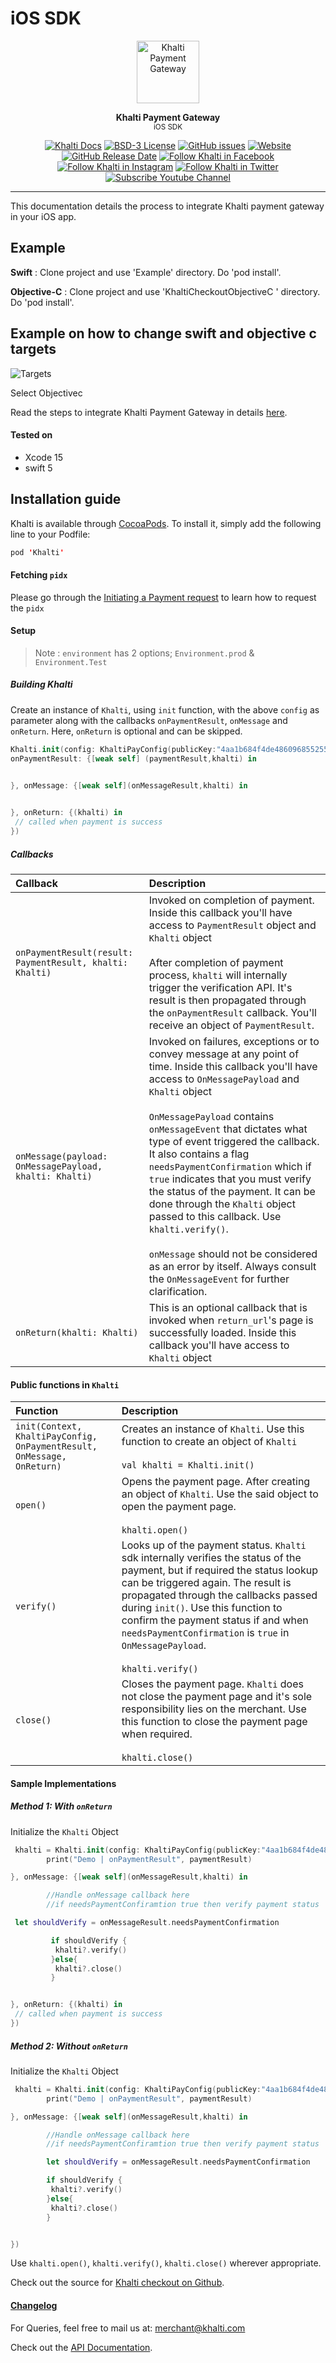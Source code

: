 # iOS SDK


<p align="center">
<img src="https://raw.githubusercontent.com/khalti/khalti-flutter-sdk/master/assets/khalti_logo.png" height="100" alt="Khalti Payment Gateway" />
</p>

<p align="center">
<strong>Khalti Payment Gateway</strong><br>
<small>iOS SDK</small>
</p>

<p align="center">
<a href="https://docs.khalti.com/"><img src="https://img.shields.io/badge/Khalti-Docs-blueviolet" alt="Khalti Docs"></a>
<a href="https://github.com/khalti/checkout-sdk-ios/blob/master/LICENSE"><img src="https://img.shields.io/badge/License-BSD--3-informational" alt="BSD-3 License"></a>
<a href="https://github.com/khalti/checkout-sdk-ios/issues"><img src="https://img.shields.io/github/issues/khalti/checkout-sdk-ios" alt="GitHub issues"></a>
<a href="https://khalti.com"><img src="https://img.shields.io/website?url=https%3A%2F%2Fdocs.khalti.com" alt="Website"></a>
<a href="https://github.com/khalti/checkout-sdk-ios/releases"><img alt="GitHub Release Date" src="https://img.shields.io/github/release-date/khalti/checkout-sdk-ios"></a>
<a href="https://www.facebook.com/khalti.official"><img src="https://img.shields.io/badge/follow--000?style=social&logo=facebook" alt="Follow Khalti in Facebook"></a>
<a href="https://www.instagram.com/khaltiofficial"><img src="https://img.shields.io/badge/follow--000?style=social&logo=instagram" alt="Follow Khalti in Instagram"></a>
<a href="https://twitter.com/intent/follow?screen_name=khaltiofficial"><img src="https://img.shields.io/twitter/follow/khaltiofficial?style=social" alt="Follow Khalti in Twitter"></a>
<a href="https://www.youtube.com/channel/UCrXM4HqK9th3E2a04Z9Lh-Q"><img src="https://img.shields.io/youtube/channel/subscribers/UCrXM4HqK9th3E2a04Z9Lh-Q?label=Subscribe&style=social" alt="Subscribe Youtube Channel"></a>
</p>

---
This documentation details the process to integrate Khalti payment gateway
in your iOS app.


## Example

**Swift** : Clone project and use 'Example' directory. Do 'pod install'.

**Objective-C** :  Clone project and use 'KhaltiCheckoutObjectiveC ' directory. Do 'pod install'.


## Example on how to change swift and objective c targets
![Targets](https://raw.githubusercontent.com/khalti/checkout-sdk-ios/master/Example/ScreenShots/targets.png)

Select Objectivec

Read the steps to integrate Khalti Payment Gateway in details [here](https://docs.khalti.com/getting-started/).


#### Tested on

- Xcode 15
- swift 5

## Installation guide

Khalti is available through [CocoaPods](http://cocoapods.org). To install
it, simply add the following line to your Podfile:

```swift
pod 'Khalti'
```

#### Fetching `pidx`

Please go through the <a target="_blank" href="https://docs.khalti.com/khalti-epayment/#initiating-a-payment-request">Initiating a Payment request</a> to learn how to request the `pidx`
#### Setup

> Note : `environment` has 2 options; `Environment.prod` & `Environment.Test`

##### Building Khalti

Create an instance of `Khalti`, using `init` function, with the above `config` as parameter along with the callbacks `onPaymentResult`, `onMessage` and `onReturn`. Here, `onReturn` is optional and can be skipped.

```swift
Khalti.init(config: KhaltiPayConfig(publicKey:"4aa1b684f4de4860968552558fc8487d", pIdx:"8mBsbuzGYDWveAZkMn4Q2F",environment:Environment.TEST), 
onPaymentResult: {[weak self] (paymentResult,khalti) in
        

}, onMessage: {[weak self](onMessageResult,khalti) in


}, onReturn: {(khalti) in
 // called when payment is success
})
```

##### Callbacks

| Callback                                                 | Description                                                                                                                                                                                                                                                                                                                                                                                                                                                                                                                                                                                                                          |
| :------------------------------------------------------- | :----------------------------------------------------------------------------------------------------------------------------------------------------------------------------------------------------------------------------------------------------------------------------------------------------------------------------------------------------------------------------------------------------------------------------------------------------------------------------------------------------------------------------------------------------------------------------------------------------------------------------------- |
| `onPaymentResult(result: PaymentResult, khalti: Khalti)` | Invoked on completion of payment. Inside this callback you'll have access to `PaymentResult` object and `Khalti` object<br><br>After completion of payment process, `khalti` will internally trigger the verification API. It's result is then propagated through the `onPaymentResult` callback. You'll receive an object of `PaymentResult`.<br>                                                                                                                                                                                                                                                                                   |
| `onMessage(payload: OnMessagePayload, khalti: Khalti)`   | Invoked on failures, exceptions or to convey message at any point of time. Inside this callback you'll have access to `OnMessagePayload` and `Khalti` object<br><br>`OnMessagePayload` contains `onMessageEvent` that dictates what type of event triggered the callback. It also contains a flag `needsPaymentConfirmation` which if `true` indicates that you must verify the status of the payment. It can be done through the `Khalti` object passed to this callback. Use `khalti.verify()`.<br><br>`onMessage` should not be considered as an error by itself. Always consult the `OnMessageEvent` for further clarification. |
| `onReturn(khalti: Khalti)`                               | This is an optional callback that is invoked when `return_url`'s page is successfully loaded. Inside this callback you'll have access to `Khalti` object                                                                                                                                                                                                                                                                                                                                                                                                                                                                             


#### Public functions in `Khalti`

| Function                                                               | Description                                                                                                                                                                                                                                                                                                                                                                    |
| :--------------------------------------------------------------------- | :----------------------------------------------------------------------------------------------------------------------------------------------------------------------------------------------------------------------------------------------------------------------------------------------------------------------------------------------------------------------------- |
| `init(Context, KhaltiPayConfig, OnPaymentResult, OnMessage, OnReturn)` | Creates an instance of `Khalti`. Use this function to create an object of `Khalti`<br><br>`val khalti = Khalti.init()`                                                                                                                                                                                                                                                         |
| `open()`                                                               | Opens the payment page. After creating an object of `Khalti`. Use the said object to open the payment page.<br><br>`khalti.open()`                                                                                                                                                                                                                                             |
| `verify()`                                                             | Looks up of the payment status. `Khalti` sdk internally verifies the status of the payment, but if required the status lookup can be triggered again. The result is propagated through the callbacks passed during `init()`.  Use this function to confirm the payment status if and when `needsPaymentConfirmation` is `true` in `OnMessagePayload`.<br><br>`khalti.verify()` |
| `close()`                                                              | Closes the payment page. `Khalti` does not close the payment page and it's sole responsibility lies on the merchant. Use this function to close the payment page when required.<br><br>`khalti.close()`                                                                                                                                                                        |

#### Sample Implementations

##### Method 1: With `onReturn`

Initialize the `Khalti` Object

```swift
 khalti = Khalti.init(config: KhaltiPayConfig(publicKey:"4aa1b684f4de4860968552558fc8487d", pIdx:"8mBsbuzGYDWveAZkMn4Q2F",environment:Environment.TEST), onPaymentResult: {[weak self] (paymentResult,khalti) in
        print("Demo | onPaymentResult", paymentResult)

}, onMessage: {[weak self](onMessageResult,khalti) in

        //Handle onMessage callback here
        //if needsPaymentConfiramtion true then verify payment status

 let shouldVerify = onMessageResult.needsPaymentConfirmation

         if shouldVerify {
          khalti?.verify()
         }else{
          khalti?.close()
         }


}, onReturn: {(khalti) in
 // called when payment is success
})
```

##### Method 2: Without `onReturn`

Initialize the `Khalti` Object

```swift
 khalti = Khalti.init(config: KhaltiPayConfig(publicKey:"4aa1b684f4de4860968552558fc8487d", pIdx:"8mBsbuzGYDWveAZkMn4Q2F",environment:Environment.TEST), onPaymentResult: {[weak self] (paymentResult,khalti) in
        print("Demo | onPaymentResult", paymentResult)

}, onMessage: {[weak self](onMessageResult,khalti) in

        //Handle onMessage callback here
        //if needsPaymentConfiramtion true then verify payment status

        let shouldVerify = onMessageResult.needsPaymentConfirmation

        if shouldVerify {
         khalti?.verify()
        }else{
         khalti?.close()
        }


})
```

Use `khalti.open()`, `khalti.verify()`, `khalti.close()` wherever appropriate.

Check out the source for <a target="_blank" href="https://github.com/khalti/checkout-sdk-ios">Khalti checkout on Github</a>.
#### <a href="https://github.com/khalti/checkout-sdk-ios/blob/master/CHANGELOG.md" target="_blank">Changelog</a>

For Queries, feel free to mail us at: [merchant@khalti.com](mailto:merchant@khalti.com?cc=ios@khalti.com,rajendrakarki@khalti.com,bikashgiri@khalti.com,developers@khalti.com,support@khalti.com)

<!-- Check out the source for Khalti checkout on [github ](https://github.com/khalti/khalti-sdk-ios/). -->
Check out the [API Documentation](http://docs.khalti.com/checkout/ios/).
